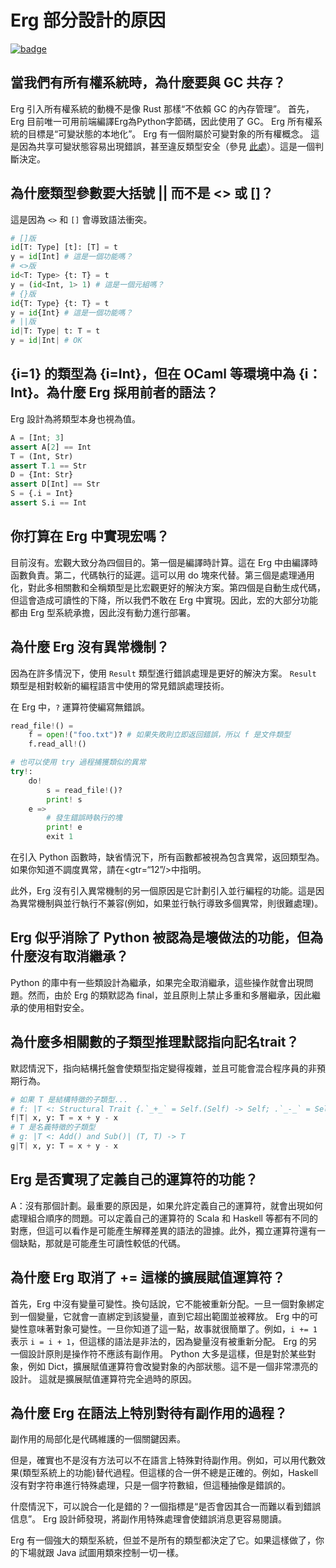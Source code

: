 # Erg 部分設計的原因

[![badge](https://img.shields.io/endpoint.svg?url=https%3A%2F%2Fgezf7g7pd5.execute-api.ap-northeast-1.amazonaws.com%2Fdefault%2Fsource_up_to_date%3Fowner%3Derg-lang%26repos%3Derg%26ref%3Dmain%26path%3Ddoc/EN/dev_guide/faq_syntax.md%26commit_hash%3D06f8edc9e2c0cee34f6396fd7c64ec834ffb5352)](https://gezf7g7pd5.execute-api.ap-northeast-1.amazonaws.com/default/source_up_to_date?owner=erg-lang&repos=erg&ref=main&path=doc/EN/dev_guide/faq_syntax.md&commit_hash=06f8edc9e2c0cee34f6396fd7c64ec834ffb5352)

## 當我們有所有權系統時，為什麼要與 GC 共存？

Erg 引入所有權系統的動機不是像 Rust 那樣“不依賴 GC 的內存管理”。
首先，Erg 目前唯一可用前端編譯Erg為Python字節碼，因此使用了 GC。
Erg 所有權系統的目標是“可變狀態的本地化”。 Erg 有一個附屬於可變對象的所有權概念。
這是因為共享可變狀態容易出現錯誤，甚至違反類型安全（參見 [此處](../syntax/type/advanced/shared.md#SharedReference)）。這是一個判斷決定。

## 為什麼類型參數要大括號 || 而不是 <> 或 []？

這是因為 `<>` 和 `[]` 會導致語法衝突。

```python
# []版
id[T: Type] [t]: [T] = t
y = id[Int] # 這是一個功能嗎？
# <>版
id<T: Type> {t: T} = t
y = (id<Int, 1> 1) # 這是一個元組嗎？
# {}版
id{T: Type} {t: T} = t
y = id{Int} # 這是一個功能嗎？
# ||版
id|T: Type| t: T = t
y = id|Int| # OK
```

## {i=1} 的類型為 {i=Int}，但在 OCaml 等環境中為 {i：Int}。為什麼 Erg 採用前者的語法？

Erg 設計為將類型本身也視為值。

```python
A = [Int; 3]
assert A[2] == Int
T = (Int, Str)
assert T.1 == Str
D = {Int: Str}
assert D[Int] == Str
S = {.i = Int}
assert S.i == Int
```

## 你打算在 Erg 中實現宏嗎？

目前沒有。宏觀大致分為四個目的。第一個是編譯時計算。這在 Erg 中由編譯時函數負責。第二，代碼執行的延遲。這可以用 do 塊來代替。第三個是處理通用化，對此多相關數和全稱類型是比宏觀更好的解決方案。第四個是自動生成代碼，但這會造成可讀性的下降，所以我們不敢在 Erg 中實現。因此，宏的大部分功能都由 Erg 型系統承擔，因此沒有動力進行部署。

## 為什麼 Erg 沒有異常機制？

因為在許多情況下，使用 `Result` 類型進行錯誤處理是更好的解決方案。 `Result` 類型是相對較新的編程語言中使用的常見錯誤處理技術。

在 Erg 中，`?` 運算符使編寫無錯誤。

```python
read_file!() =
    f = open!("foo.txt")? # 如果失敗則立即返回錯誤，所以 f 是文件類型
    f.read_all!()

# 也可以使用 try 過程捕獲類似的異常
try!:
    do!
        s = read_file!()?
        print! s
    e =>
        # 發生錯誤時執行的塊
        print! e
        exit 1
```

在引入 Python 函數時，缺省情況下，所有函數都被視為包含異常，返回類型為。如果你知道不調度異常，請在<gtr=“12”/>中指明。

此外，Erg 沒有引入異常機制的另一個原因是它計劃引入並行編程的功能。這是因為異常機制與並行執行不兼容(例如，如果並行執行導致多個異常，則很難處理)。

## Erg 似乎消除了 Python 被認為是壞做法的功能，但為什麼沒有取消繼承？

Python 的庫中有一些類設計為繼承，如果完全取消繼承，這些操作就會出現問題。然而，由於 Erg 的類默認為 final，並且原則上禁止多重和多層繼承，因此繼承的使用相對安全。

## 為什麼多相關數的子類型推理默認指向記名trait？

默認情況下，指向結構托盤會使類型指定變得複雜，並且可能會混合程序員的非預期行為。

```python
# 如果 T 是結構特徵的子類型...
# f: |T <: Structural Trait {.`_+_` = Self.(Self) -> Self; .`_-_` = Self.(Self) -> Self}| (T, T) -> T
f|T| x, y: T = x + y - x
# T 是名義特徵的子類型
# g: |T <: Add() and Sub()| (T, T) -> T
g|T| x, y: T = x + y - x
```

## Erg 是否實現了定義自己的運算符的功能？

A：沒有那個計劃。最重要的原因是，如果允許定義自己的運算符，就會出現如何處理組合順序的問題。可以定義自己的運算符的 Scala 和 Haskell 等都有不同的對應，但這可以看作是可能產生解釋差異的語法的證據。此外，獨立運算符還有一個缺點，那就是可能產生可讀性較低的代碼。

## 為什麼 Erg 取消了 += 這樣的擴展賦值運算符？

首先，Erg 中沒有變量可變性。換句話說，它不能被重新分配。一旦一個對象綁定到一個變量，它就會一直綁定到該變量，直到它超出範圍並被釋放。 Erg 中的可變性意味著對象可變性。一旦你知道了這一點，故事就很簡單了。例如，`i += 1` 表示 `i = i + 1`，但這樣的語法是非法的，因為變量沒有被重新分配。 Erg 的另一個設計原則是操作符不應該有副作用。 Python 大多是這樣，但是對於某些對象，例如 Dict，擴展賦值運算符會改變對象的內部狀態。這不是一個非常漂亮的設計。
這就是擴展賦值運算符完全過時的原因。

## 為什麼 Erg 在語法上特別對待有副作用的過程？

副作用的局部化是代碼維護的一個關鍵因素。

但是，確實也不是沒有方法可以不在語言上特殊對待副作用。例如，可以用代數效果(類型系統上的功能)替代過程。但這樣的合一併不總是正確的。例如，Haskell 沒有對字符串進行特殊處理，只是一個字符數組，但這種抽像是錯誤的。

什麼情況下，可以說合一化是錯的？一個指標是“是否會因其合一而難以看到錯誤信息”。 Erg 設計師發現，將副作用特殊處理會使錯誤消息更容易閱讀。

Erg 有一個強大的類型系統，但並不是所有的類型都決定了它。如果這樣做了，你的下場就跟 Java 試圖用類來控制一切一樣。
